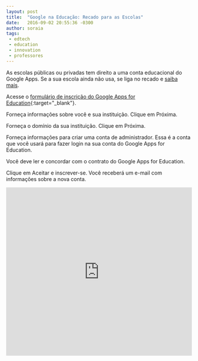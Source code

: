 ```yaml
---
layout: post
title:  "Google na Educação: Recado para as Escolas"
date:   2016-09-02 20:55:36 -0300
author: soraia
tags: 
 - edtech 
 - education 
 - innovation
 - professores
---
```


As escolas públicas ou privadas tem direito a uma conta educacional do Google Apps. Se a sua escola ainda não usa, se liga no recado e [saiba mais](http://professoragoogle.com.br).

Acesse o [formulário de inscrição do Google Apps for Education](https://www.google.com/a/signup/?enterprise_product=GOOGLE.EDU#0){:target="_blank"}. 

Forneça informações sobre você e sua instituição. Clique em Próxima.

Forneça o domínio da sua instituição. Clique em Próxima.

Forneça informações para criar uma conta de administrador. Essa é a conta que você usará para fazer login na sua conta do Google Apps for Education. 

Você deve ler e concordar com o contrato do Google Apps for Education.

Clique em Aceitar e inscrever-se. Você receberá um e-mail com informações sobre a nova conta.

<iframe 
  width="100%" 
  height="455" 
  src="http://www.youtube.com/embed/lOxyUOQR2is" 
  frameborder="0" 
  allowfullscreen>
</iframe>